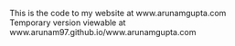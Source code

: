 <p>
This is the code to my website at www.arunamgupta.com<br>
Temporary version viewable at www.arunam97.github.io/www.arunamgupta.com<br>
</P>